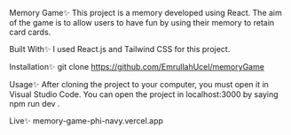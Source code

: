 Memory Game✨
This project is a memory developed using React. The aim of the game is to allow users to have fun by using their memory to retain card cards.

Built With✨
I used React.js and Tailwind CSS for this project.

Installation✨
git clone https://github.com/EmrullahUcel/memoryGame

Usage✨
After cloning the project to your computer, you must open it in Visual Studio Code. You can open the project in
localhost:3000 by saying npm run dev .

Live✨
memory-game-phi-navy.vercel.app

